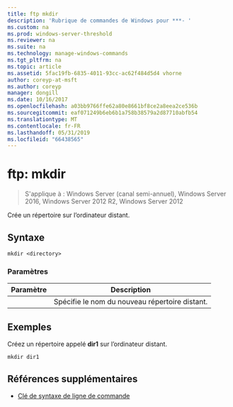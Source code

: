 ```yaml
---
title: ftp mkdir
description: 'Rubrique de commandes de Windows pour ***- '
ms.custom: na
ms.prod: windows-server-threshold
ms.reviewer: na
ms.suite: na
ms.technology: manage-windows-commands
ms.tgt_pltfrm: na
ms.topic: article
ms.assetid: 5fac19fb-6835-4011-93cc-ac62f484d5d4 vhorne
author: coreyp-at-msft
ms.author: coreyp
manager: dongill
ms.date: 10/16/2017
ms.openlocfilehash: a03bb9766ffe62a80e8661bf8ce2a8eea2ce536b
ms.sourcegitcommit: eaf071249b6eb6b1a758b38579a2d87710abfb54
ms.translationtype: MT
ms.contentlocale: fr-FR
ms.lasthandoff: 05/31/2019
ms.locfileid: "66438565"
---
```

# <a name="ftp-mkdir"></a>ftp: mkdir

>S'applique à : Windows Server (canal semi-annuel), Windows Server 2016, Windows Server 2012 R2, Windows Server 2012

Crée un répertoire sur l’ordinateur distant.   
## <a name="syntax"></a>Syntaxe  
```  
mkdir <directory>  
```  
### <a name="parameters"></a>Paramètres  

|  Paramètre  |                   Description                   |
|-------------|-------------------------------------------------|
| <directory> | Spécifie le nom du nouveau répertoire distant. |

## <a name="BKMK_Examples"></a>Exemples  
Créez un répertoire appelé **dir1** sur l’ordinateur distant.  
```  
mkdir dir1  
```  
## <a name="additional-references"></a>Références supplémentaires  
-   [Clé de syntaxe de ligne de commande](command-line-syntax-key.md)  
